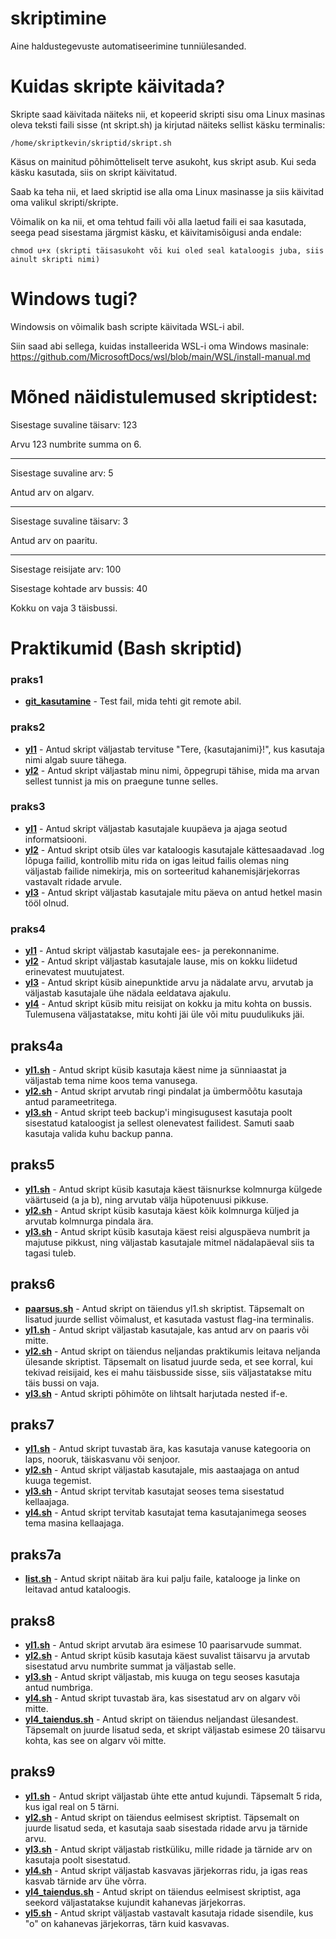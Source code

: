 # skriptimine
Aine haldustegevuste automatiseerimine tunniülesanded.

# Kuidas skripte käivitada?
Skripte saad käivitada näiteks nii, et kopeerid skripti sisu oma Linux masinas oleva teksti faili sisse (nt skript.sh) ja kirjutad näiteks sellist käsku terminalis:
```
/home/skriptkevin/skriptid/skript.sh
```
Käsus on mainitud põhimõtteliselt terve asukoht, kus skript asub. Kui seda käsku kasutada, siis on skript käivitatud.

Saab ka teha nii, et laed skriptid ise alla oma Linux masinasse ja siis käivitad oma valikul skripti/skripte.

Võimalik on ka nii, et oma tehtud faili või alla laetud faili ei saa kasutada, seega pead sisestama järgmist käsku, et käivitamisõigusi anda endale:
```
chmod u+x (skripti täisasukoht või kui oled seal kataloogis juba, siis ainult skripti nimi)
```
# Windows tugi?
Windowsis on võimalik bash scripte käivitada WSL-i abil.

Siin saad abi sellega, kuidas  installeerida WSL-i oma Windows masinale: https://github.com/MicrosoftDocs/wsl/blob/main/WSL/install-manual.md

# Mõned näidistulemused skriptidest:

Sisestage suvaline täisarv: 123

Arvu 123 numbrite summa on 6.

--------------------------------

Sisestage suvaline arv: 5

Antud arv on algarv.

--------------------------------

Sisestage suvaline täisarv: 3

Antud arv on paaritu.


--------------------------------

Sisestage reisijate arv: 100

Sisestage kohtade arv bussis: 40

Kokku on vaja 3 täisbussi.


# Praktikumid (Bash skriptid)
### praks1
* [__git_kasutamine__](https://github.com/kevinsuttits21/skriptimine/blob/main/praks1/git_kasutamine) - Test fail, mida tehti git remote abil.

### praks2
* [__yl1__](https://github.com/kevinsuttits21/skriptimine/blob/main/praks2/yl1) - Antud skript väljastab tervituse "Tere, {kasutajanimi}!", kus kasutaja nimi algab suure tähega.
* [__yl2__](https://github.com/kevinsuttits21/skriptimine/blob/main/praks2/yl2) - Antud skript väljastab minu nimi, õppegrupi tähise, mida ma arvan sellest tunnist ja mis on praegune tunne selles.

### praks3
* [__yl1__](https://github.com/kevinsuttits21/skriptimine/blob/main/praks3/yl1) - Antud skript väljastab kasutajale kuupäeva ja ajaga seotud informatsiooni.
* [__yl2__](https://github.com/kevinsuttits21/skriptimine/blob/main/praks3/yl2) - Antud skript otsib üles var kataloogis kasutajale kättesaadavad .log lõpuga failid, kontrollib mitu rida on igas leitud failis olemas ning väljastab failide nimekirja, mis on sorteeritud kahanemisjärjekorras vastavalt ridade arvule.
* [__yl3__](https://github.com/kevinsuttits21/skriptimine/blob/main/praks3/yl3) - Antud skript väljastab kasutajale mitu päeva on antud hetkel masin tööl olnud.

### praks4
* [__yl1__](https://github.com/kevinsuttits21/skriptimine/blob/main/praks4/yl1) - Antud skript väljastab kasutajale ees- ja perekonnanime.
* [__yl2__](https://github.com/kevinsuttits21/skriptimine/blob/main/praks4/yl2) - Antud skript väljastab kasutajale lause, mis on kokku liidetud erinevatest muutujatest.
* [__yl3__](https://github.com/kevinsuttits21/skriptimine/blob/main/praks4/yl3) - Antud skript küsib ainepunktide arvu ja nädalate arvu, arvutab ja väljastab kasutajale ühe nädala eeldatava ajakulu.
* [__yl4__](https://github.com/kevinsuttits21/skriptimine/blob/main/praks4/yl4) - Antud skript küsib mitu reisijat on kokku ja mitu kohta on bussis. Tulemusena väljastatakse, mitu kohti jäi üle või mitu puudulikuks jäi.

## praks4a
* [__yl1.sh__](https://github.com/kevinsuttits21/skriptimine/blob/main/praks4a/yl1.sh) - Antud skript küsib kasutaja käest nime ja sünniaastat ja väljastab tema nime koos tema vanusega.
* [__yl2.sh__](https://github.com/kevinsuttits21/skriptimine/blob/main/praks4a/yl2.sh) - Antud skript arvutab ringi pindalat ja ümbermõõtu kasutaja antud parameetritega.
* [__yl3.sh__](https://github.com/kevinsuttits21/skriptimine/blob/main/praks4a/yl3.sh) - Antud skript teeb backup'i mingisugusest kasutaja poolt sisestatud kataloogist ja sellest olenevatest failidest. Samuti saab kasutaja valida kuhu backup panna.

## praks5
* [__yl1.sh__](https://github.com/kevinsuttits21/skriptimine/blob/main/praks5/yl1.sh) - Antud skript küsib kasutaja käest täisnurkse kolmnurga külgede väärtuseid (a ja b), ning arvutab välja hüpotenuusi pikkuse.
* [__yl2.sh__](https://github.com/kevinsuttits21/skriptimine/blob/main/praks5/yl2.sh) - Antud skript küsib kasutaja käest kõik kolmnurga küljed ja arvutab kolmnurga pindala ära.
* [__yl3.sh__](https://github.com/kevinsuttits21/skriptimine/blob/main/praks5/yl3.sh) - Antud skript küsib kasutaja käest reisi alguspäeva numbrit ja majutuse pikkust, ning väljastab kasutajale mitmel nädalapäeval siis ta tagasi tuleb.

## praks6
* [__paarsus.sh__](https://github.com/kevinsuttits21/skriptimine/blob/main/praks6/paarsus.sh) - Antud skript on täiendus yl1.sh skriptist. Täpsemalt on lisatud juurde sellist võimalust, et kasutada vastust flag-ina terminalis.
* [__yl1.sh__](https://github.com/kevinsuttits21/skriptimine/blob/main/praks6/yl1.sh) - Antud skript väljastab kasutajale, kas antud arv on paaris või mitte.
* [__yl2.sh__](https://github.com/kevinsuttits21/skriptimine/blob/main/praks6/yl2.sh) - Antud skript on täiendus neljandas praktikumis leitava neljanda ülesande skriptist. Täpsemalt on lisatud juurde seda, et see korral, kui tekivad reisijaid, kes ei mahu täisbusside sisse, siis väljastatakse mitu täis bussi on vaja.
* [__yl3.sh__](https://github.com/kevinsuttits21/skriptimine/blob/main/praks6/yl3.sh) - Antud skripti põhimõte on lihtsalt harjutada nested if-e.

## praks7
* [__yl1.sh__](https://github.com/kevinsuttits21/skriptimine/blob/main/praks7/yl1.sh) - Antud skript tuvastab ära, kas kasutaja vanuse kategooria on laps, nooruk, täiskasvanu või senjoor.
* [__yl2.sh__](https://github.com/kevinsuttits21/skriptimine/blob/main/praks7/yl2.sh) - Antud skript väljastab kasutajale, mis aastaajaga on antud kuuga tegemist.
* [__yl3.sh__](https://github.com/kevinsuttits21/skriptimine/blob/main/praks7/yl3.sh) - Antud skript tervitab kasutajat seoses tema sisestatud kellaajaga.
* [__yl4.sh__](https://github.com/kevinsuttits21/skriptimine/blob/main/praks7/yl4.sh) - Antud skript tervitab kasutajat tema kasutajanimega seoses tema masina kellaajaga.

## praks7a
* [__list.sh__](https://github.com/kevinsuttits21/skriptimine/blob/main/praks7a/list.sh) - Antud skript näitab ära kui palju faile, katalooge ja linke on leitavad antud kataloogis.

## praks8
* [__yl1.sh__](https://github.com/kevinsuttits21/skriptimine/blob/main/praks8/yl1.sh) - Antud skript arvutab ära esimese 10 paarisarvude summat.
* [__yl2.sh__](https://github.com/kevinsuttits21/skriptimine/blob/main/praks8/yl2.sh) - Antud skript küsib kasutaja käest suvalist täisarvu ja arvutab sisestatud arvu numbrite summat ja väljastab selle.
* [__yl3.sh__](https://github.com/kevinsuttits21/skriptimine/blob/main/praks8/yl3.sh) - Antud skript väljastab, mis kuuga on tegu seoses kasutaja antud numbriga.
* [__yl4.sh__](https://github.com/kevinsuttits21/skriptimine/blob/main/praks8/yl4.sh) - Antud skript tuvastab ära, kas sisestatud arv on algarv või mitte.
* [__yl4_taiendus.sh__](https://github.com/kevinsuttits21/skriptimine/blob/main/praks8/yl4_taiendus.sh) - Antud skript on täiendus neljandast ülesandest. Täpsemalt on juurde lisatud seda, et skript väljastab esimese 20 täisarvu kohta, kas see on algarv või mitte.

## praks9
* [__yl1.sh__](https://github.com/kevinsuttits21/skriptimine/blob/main/praks9/yl1.sh) - Antud skript väljastab ühte ette antud kujundi. Täpsemalt 5 rida, kus igal real on 5 tärni.
* [__yl2.sh__](https://github.com/kevinsuttits21/skriptimine/blob/main/praks9/yl2.sh) - Antud skript on täiendus eelmisest skriptist. Täpsemalt on juurde lisatud seda, et kasutaja saab sisestada ridade arvu ja tärnide arvu.
* [__yl3.sh__](https://github.com/kevinsuttits21/skriptimine/blob/main/praks9/yl3.sh) - Antud skript väljastab ristküliku, mille ridade ja tärnide arv on kasutaja poolt sisestatud.
* [__yl4.sh__](https://github.com/kevinsuttits21/skriptimine/blob/main/praks9/yl4.sh) - Antud skript väljastab kasvavas järjekorras ridu, ja igas reas kasvab tärnide arv ühe võrra.
* [__yl4_taiendus.sh__](https://github.com/kevinsuttits21/skriptimine/blob/main/praks9/yl4_taiendus.sh) - Antud skript on täiendus eelmisest skriptist, aga seekord väljastatakse kujundit kahanevas järjekorras.
* [__yl5.sh__](https://github.com/kevinsuttits21/skriptimine/blob/main/praks9/yl5.sh) - Antud skript väljastab vastavalt kasutaja ridade sisendile, kus "o" on kahanevas järjekorras, tärn kuid kasvavas.
